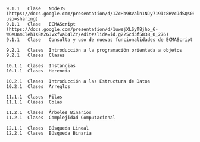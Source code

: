     9.1.1	Clase	NodeJS (https://docs.google.com/presentation/d/1ZcHb9RValn1NJy719Iz8HVcJdSQs0P78jAUffW7lCbA/edit?usp=sharing)
	9.1.1	Clase	ECMAScript (https://docs.google.com/presentation/d/1uwejXLSyT8jho_6-WOeUnmClehIXEMZGJvxfwaD4lZY/edit#slide=id.g225cd3f5838_0_276)
	9.1.1	Clase	Consulta y uso de nuevas funcionalidades de ECMAScript

    9.2.1	Clases	Introducción a la programación orientada a objetos
    9.2.1	Clases	Clases

    10.1.1	Clases	Instancias
    10.1.1	Clases	Herencia

    10.2.1	Clases	Introducción a las Estructura de Datos
    10.2.1	Clases	Arreglos

    11.1.1	Clases	Pilas
    11.1.1	Clases	Colas

    11.2.1	Clases	Árboles Binarios
    11.2.1	Clases	Complejidad Computacional

    12.1.1	Clases	Búsqueda Lineal
    12.2.1	Clases	Búsqueda Binaria
